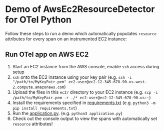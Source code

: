 # Demo of AwsEc2ResourceDetector for OTel Python

Follow these steps to run a demo which automatically populates `resource` attributes for every span on an instrumented EC2 instance:

## Run OTel app on AWS EC2
1. Start an EC2 instance from the AWS console, enable `ssh` access during setup
1. `ssh` onto the EC2 instance using your key pair (e.g. `ssh -i "/path/to/MyKeyPair.pem" ec2-user@ec2-12-345-678-90.us-west-2.compute.amazonaws.com`)
1. Upload the files in this `ec2/` directory to your EC2 instance (e.g. `scp -i /path/to/MyKeyPair.pem -r ./* ec2-user@ec2-12-345-678-90.us:~`)
1. Install the requirements specified in [requirements.txt](./requirements.txt) (e.g. `python3 -m pip install requirements.txt`)
1. Run the [application.py](./application.py). (e.g. `python3 application.py`)
1. Check out the console output to view the spans with automatically set `resource` attributes!
